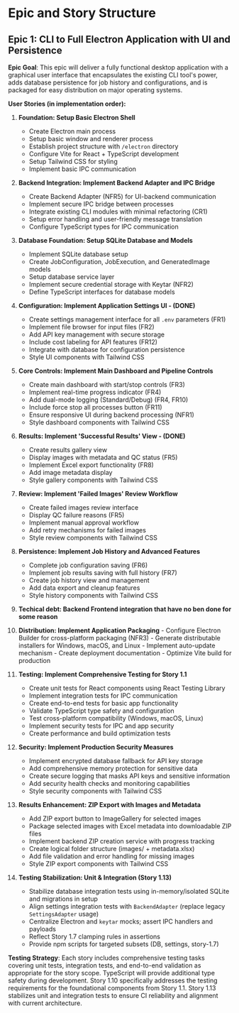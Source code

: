 # Epic and Story Structure

## Epic 1: CLI to Full Electron Application with UI and Persistence

**Epic Goal**: This epic will deliver a fully functional desktop application with a graphical user interface that encapsulates the existing CLI tool's power, adds database persistence for job history and configurations, and is packaged for easy distribution on major operating systems.

**User Stories (in implementation order):**

1.  **Foundation: Setup Basic Electron Shell**
    - Create Electron main process
    - Setup basic window and renderer process
    - Establish project structure with `/electron` directory
    - Configure Vite for React + TypeScript development
    - Setup Tailwind CSS for styling
    - Implement basic IPC communication

2.  **Backend Integration: Implement Backend Adapter and IPC Bridge**
    - Create Backend Adapter (NFR5) for UI-backend communication
    - Implement secure IPC bridge between processes
    - Integrate existing CLI modules with minimal refactoring (CR1)
    - Setup error handling and user-friendly message translation
    - Configure TypeScript types for IPC communication

3.  **Database Foundation: Setup SQLite Database and Models**
    - Implement SQLite database setup
    - Create JobConfiguration, JobExecution, and GeneratedImage models
    - Setup database service layer
    - Implement secure credential storage with Keytar (NFR2)
    - Define TypeScript interfaces for database models

4.  **Configuration: Implement Application Settings UI - (DONE)**
    - Create settings management interface for all `.env` parameters (FR1)
    - Implement file browser for input files (FR2)
    - Add API key management with secure storage
    - Include cost labeling for API features (FR12)
    - Integrate with database for configuration persistence
    - Style UI components with Tailwind CSS



5.  **Core Controls: Implement Main Dashboard and Pipeline Controls**
    - Create main dashboard with start/stop controls (FR3)
    - Implement real-time progress indicator (FR4)
    - Add dual-mode logging (Standard/Debug) (FR4, FR10)
    - Include force stop all processes button (FR11)
    - Ensure responsive UI during backend processing (NFR1)
    - Style dashboard components with Tailwind CSS

6.  **Results: Implement 'Successful Results' View - (DONE)**
    - Create results gallery view
    - Display images with metadata and QC status (FR5)
    - Implement Excel export functionality (FR8)
    - Add image metadata display
    - Style gallery components with Tailwind CSS

7.  **Review: Implement 'Failed Images' Review Workflow**
    - Create failed images review interface
    - Display QC failure reasons (FR5)
    - Implement manual approval workflow
    - Add retry mechanisms for failed images
    - Style review components with Tailwind CSS

8.  **Persistence: Implement Job History and Advanced Features**
    - Complete job configuration saving (FR6)
    - Implement job results saving with full history (FR7)
    - Create job history view and management
    - Add data export and cleanup features
    - Style history components with Tailwind CSS

9. **Techical debt: Backend Frontend integration that have no ben done for some reason**
     

10.  **Distribution: Implement Application Packaging**
    - Configure Electron Builder for cross-platform packaging (NFR3)
    - Generate distributable installers for Windows, macOS, and Linux
    - Implement auto-update mechanism
    - Create deployment documentation
    - Optimize Vite build for production

11. **Testing: Implement Comprehensive Testing for Story 1.1**
    - Create unit tests for React components using React Testing Library
    - Implement integration tests for IPC communication
    - Create end-to-end tests for basic app functionality
    - Validate TypeScript type safety and configuration
    - Test cross-platform compatibility (Windows, macOS, Linux)
    - Implement security tests for IPC and app security
    - Create performance and build optimization tests

11. **Security: Implement Production Security Measures**
    - Implement encrypted database fallback for API key storage
    - Add comprehensive memory protection for sensitive data
    - Create secure logging that masks API keys and sensitive information
    - Add security health checks and monitoring capabilities
    - Style security components with Tailwind CSS

12. **Results Enhancement: ZIP Export with Images and Metadata**
    - Add ZIP export button to ImageGallery for selected images
    - Package selected images with Excel metadata into downloadable ZIP files
    - Implement backend ZIP creation service with progress tracking
    - Create logical folder structure (images/ + metadata.xlsx)
    - Add file validation and error handling for missing images
    - Style ZIP export components with Tailwind CSS

13. **Testing Stabilization: Unit & Integration (Story 1.13)**
    - Stabilize database integration tests using in-memory/isolated SQLite and migrations in setup
    - Align settings integration tests with `BackendAdapter` (replace legacy `SettingsAdapter` usage)
    - Centralize Electron and `keytar` mocks; assert IPC handlers and payloads
    - Reflect Story 1.7 clamping rules in assertions
    - Provide npm scripts for targeted subsets (DB, settings, story-1.7)

**Testing Strategy**: Each story includes comprehensive testing tasks covering unit tests, integration tests, and end-to-end validation as appropriate for the story scope. TypeScript will provide additional type safety during development. Story 1.10 specifically addresses the testing requirements for the foundational components from Story 1.1. Story 1.13 stabilizes unit and integration tests to ensure CI reliability and alignment with current architecture.